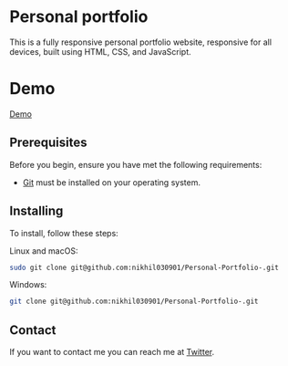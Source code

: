 # Personal portfolio


This is a fully responsive personal portfolio website, responsive for all devices, built using HTML, CSS, and JavaScript.

# Demo 
[Demo](https://nikhil030901.github.io/My_Personal_Portfolio/)


## Prerequisites

Before you begin, ensure you have met the following requirements:

* [Git](https://git-scm.com/downloads "Download Git") must be installed on your operating system.

## Installing 

To install, follow these steps:

Linux and macOS:

```bash
sudo git clone git@github.com:nikhil030901/Personal-Portfolio-.git
```

Windows:

```bash
git clone git@github.com:nikhil030901/Personal-Portfolio-.git
```

## Contact

If you want to contact me you can reach me at [Twitter](https://twitter.com/jumbo_nikhil).
